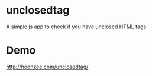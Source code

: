 # unclosedtag
A simple js app to check if you have unclosed HTML tags

# Demo
http://hoonzee.com/unclosedtag/
